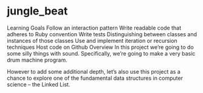 # jungle_beat

Learning Goals
Follow an interaction pattern
Write readable code that adheres to Ruby convention
Write tests
Distinguishing between classes and instances of those classes
Use and implement iteration or recursion techniques
Host code on Github
Overview
In this project we’re going to do some silly things with sound. Specifically, we’re going to make a very basic drum machine program.

However to add some additional depth, let’s also use this project as a chance to explore one of the fundamental data structures in computer science – the Linked List.
